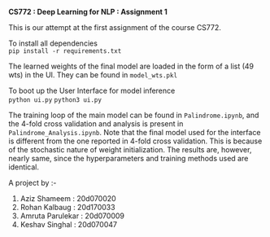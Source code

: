 **CS772 : Deep Learning for NLP : Assignment 1**

This is our attempt at the first assignment of the course CS772.  

To install all dependencies  
```pip install -r requirements.txt```

The learned weights of the final model are loaded in the form of a list (49 wts) in the UI. They can be found in `model_wts.pkl`

To boot up the User Interface for model inference    
```python ui.py```
```python3 ui.py```

The training loop of the main model can be found in `Palindrome.ipynb`, and the 4-fold cross validation and analysis is present in `Palindrome_Analysis.ipynb`. Note that the final model used for the interface is different from the one reported in 4-fold cross validation. This is because of the stochastic nature of weight initialization. The results are, however,  nearly same, since the hyperparameters and training methods used are identical.

A project by :-
1) Aziz Shameem : 20d070020  
2) Rohan Kalbaug : 20d170033  
3) Amruta Parulekar : 20d070009  
4) Keshav  Singhal : 20d070047